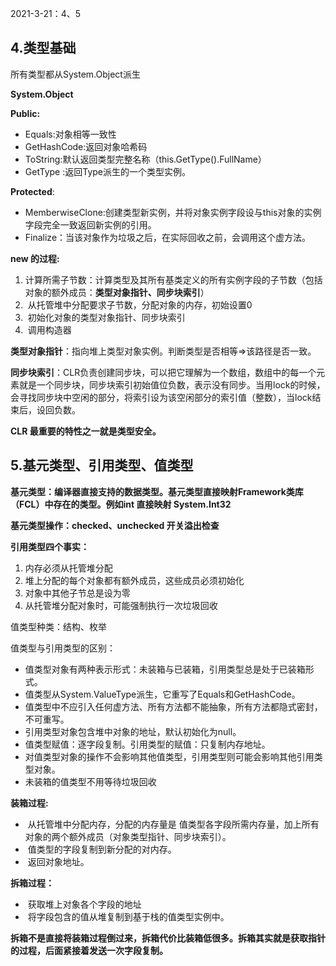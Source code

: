 2021-3-21：4、5



## 4.类型基础

所有类型都从System.Object派生

**System.Object**

**Public:** 

- Equals:对象相等一致性
- GetHashCode:返回对象哈希码
- ToString:默认返回类型完整名称（this.GetType().FullName）
- GetType :返回Type派生的一个类型实例。

**Protected**:

- ​	MemberwiseClone:创建类型新实例，并将对象实例字段设与this对象的实例字段完全一致返回新实例的引用。
- ​	Finalize：当该对象作为垃圾之后，在实际回收之前，会调用这个虚方法。



**new 的过程:**

1. ​	计算所需子节数：计算类型及其所有基类定义的所有实例字段的子节数（包括对象的额外成员：**类型对象指针、同步块索引**）
2. ​	从托管堆中分配要求子节数，分配对象的内存，初始设置0
3. ​	初始化对象的类型对象指针、同步块索引
4. ​	调用构造器



**类型对象指针**：指向堆上类型对象实例。判断类型是否相等=>该路径是否一致。

**同步块索引**：CLR负责创建同步块，可以把它理解为一个数组，数组中的每一个元素就是一个同步块，同步块索引初始值位负数，表示没有同步。当用lock的时候，会寻找同步块中空闲的部分，将索引设为该空闲部分的索引值（整数），当lock结束后，设回负数。



**CLR 最重要的特性之一就是类型安全。**



## 5.基元类型、引用类型、值类型



**基元类型：编译器直接支持的数据类型。基元类型直接映射Framework类库（FCL）中存在的类型。例如int 直接映射 System.Int32**



**基元类型操作：checked、unchecked  开关溢出检查**



**引用类型四个事实：**

1. 内存必须从托管堆分配
2. 堆上分配的每个对象都有额外成员，这些成员必须初始化
3. 对象中其他子节总是设为零
4. 从托管堆分配对象时，可能强制执行一次垃圾回收



值类型种类：结构、枚举

值类型与引用类型的区别：

- 值类型对象有两种表示形式：未装箱与已装箱，引用类型总是处于已装箱形式。
- 值类型从System.ValueType派生，它重写了Equals和GetHashCode。
- 值类型中不应引入任何虚方法、所有方法都不能抽象，所有方法都隐式密封，不可重写。
- 引用类型对象包含堆中对象的地址，默认初始化为null。
- 值类型赋值：逐字段复制。引用类型的赋值：只复制内存地址。
- 对值类型对象的操作不会影响其他值类型，引用类型则可能会影响其他引用类型对象。
- 未装箱的值类型不用等待垃圾回收



**装箱过程:**

- ​	从托管堆中分配内存，分配的内存量是 值类型各字段所需内存量，加上所有对象的两个额外成员（对象类型指针、同步块索引）。
- ​	值类型的字段复制到新分配的对内存。
- ​	返回对象地址。

**拆箱过程：**

- ​	获取堆上对象各个字段的地址
- ​	将字段包含的值从堆复制到基于栈的值类型实例中。



**拆箱不是直接将装箱过程倒过来，拆箱代价比装箱低很多。拆箱其实就是获取指针的过程，后面紧接着发送一次字段复制。**


